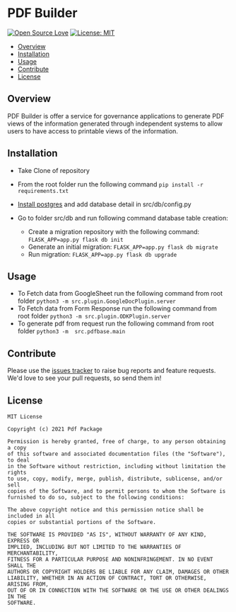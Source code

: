 
# PDF Builder

[![Open Source Love](https://camo.githubusercontent.com/d41b9884bd102b525c8fb9a8c3c8d3bbed2b67f0/68747470733a2f2f6261646765732e66726170736f66742e636f6d2f6f732f76312f6f70656e2d736f757263652e7376673f763d313033)](https://opensource.org/licenses/MIT)  [![License: MIT](https://camo.githubusercontent.com/3ccf4c50a1576b0dd30b286717451fa56b783512/68747470733a2f2f696d672e736869656c64732e696f2f62616467652f4c6963656e73652d4d49542d79656c6c6f772e737667)](https://opensource.org/licenses/MIT)  

-   [Overview](https://github.com/Samagra-Development/PDF-Package#overview)
-   [Installation](https://github.com/Samagra-Development/PDF-Package#installation)
-  [Usage](https://github.com/Samagra-Development/PDF-Package#usage)
-   [Contribute](https://github.com/Samagra-Development/PDF-Package#contribute)
-   [License](https://github.com/Samagra-Development/PDF-Package#license)

## [](https://github.com/Samagra-Development/PDF-Package#overview)Overview

PDF Builder is offer a service for governance applications to generate PDF views of the information generated through independent systems to allow users to have access to printable views of the information.

## [](https://github.com/Samagra-Development/PDF-Package#installation)Installation

 - Take Clone of repository
 - From the root folder run the following command
	`pip install -r requirements.txt`
 - [Install postgres](https://www.digitalocean.com/community/tutorials/how-to-install-and-use-postgresql-on-ubuntu-18-04) and add database detail in src/db/config.py
 - Go to folder src/db and run following command database table creation:
		 
	 - Create a migration repository with the following command:
		`FLASK_APP=app.py flask db init`
	 - Generate an initial migration:
		`FLASK_APP=app.py flask db migrate`
	 - Run migration:
		 `FLASK_APP=app.py flask db upgrade` 

 ## [](https://github.com/Samagra-Development/PDF-Package#usage)Usage	 	 
 - To Fetch data from GoogleSheet run the following command from root folder
		`python3 -m src.plugin.GoogleDocPlugin.server`
 - To Fetch data from Form Response run the following command from root folder
		`python3 -m src.plugin.ODKPlugin.server`
 - To generate pdf from request run the following command from root folder
		`python3 -m  src.pdfbase.main`
		
 ## [](https://github.com/Samagra-Development/PDF-Package#contribute)Contribute

Please use the  [issues tracker](https://github.com/Samagra-Development/PDF-Package/issues)  to raise bug reports and feature requests. We'd love to see your pull requests, so send them in!
## [](https://github.com/Samagra-Development/PDF-Package#license)License

```
MIT License

Copyright (c) 2021 Pdf Package

Permission is hereby granted, free of charge, to any person obtaining a copy
of this software and associated documentation files (the "Software"), to deal
in the Software without restriction, including without limitation the rights
to use, copy, modify, merge, publish, distribute, sublicense, and/or sell
copies of the Software, and to permit persons to whom the Software is
furnished to do so, subject to the following conditions:

The above copyright notice and this permission notice shall be included in all
copies or substantial portions of the Software.

THE SOFTWARE IS PROVIDED "AS IS", WITHOUT WARRANTY OF ANY KIND, EXPRESS OR
IMPLIED, INCLUDING BUT NOT LIMITED TO THE WARRANTIES OF MERCHANTABILITY,
FITNESS FOR A PARTICULAR PURPOSE AND NONINFRINGEMENT. IN NO EVENT SHALL THE
AUTHORS OR COPYRIGHT HOLDERS BE LIABLE FOR ANY CLAIM, DAMAGES OR OTHER
LIABILITY, WHETHER IN AN ACTION OF CONTRACT, TORT OR OTHERWISE, ARISING FROM,
OUT OF OR IN CONNECTION WITH THE SOFTWARE OR THE USE OR OTHER DEALINGS IN THE
SOFTWARE.
```